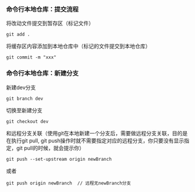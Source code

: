 ### 命令行本地仓库：提交流程

将改动文件提交到暂存区（标记文件）

    git add .
  
将缓存区内容添加到本地仓库中（标记的文件提交到本地仓库）

    git commit -m "xxx"
    
### 命令行本地仓库：新建分支

新建dev分支

    git branch dev
    
切换至新建分支

    git checkout dev
    
和远程分支关联（使用git在本地新建一个分支后，需要做远程分支关联，目的是在执行git pull, git push操作时就不需要指定对应的远程分支，你只要没有显示指定，git pull的时候，就会提示你）

    git push --set-upstream origin newBranch
    
  或者
  
    git push origin newBranch  // 远程无newBranch分支
    
